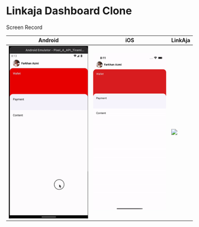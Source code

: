 # Linkaja Dashboard Clone

Screen Record

| Android                | iOS                | LinkAja                |
| ---------------------- | ------------------ | ---------------------- |
| ![](./gif/android.gif) | ![](./gif/ios.gif) | ![](./gif/linkaja.gif) |
